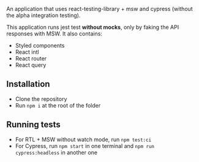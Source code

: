 An application that uses react-testing-library + msw and cypress (without the alpha integration testing).

This application runs jest test **without mocks**, only by faking the API responses with MSW. It also contains:

- Styled components
- React intl
- React router
- React query

## Installation

- Clone the repository
- Run `npm i` at the root of the folder

## Running tests

- For RTL + MSW without watch mode, run `npm test:ci`
- For Cypress, run `npm start` in one terminal and `npm run cypress:headless` in another one

